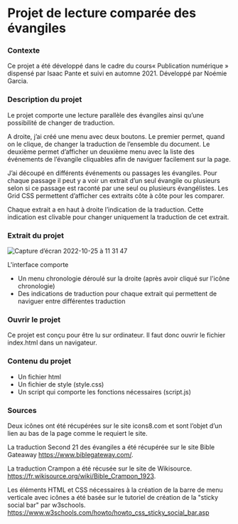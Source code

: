 # Projet de lecture comparée des évangiles

### Contexte

Ce projet a été développé dans le cadre du cours« Publication numérique » dispensé par Isaac Pante et suivi en automne 2021. 
Développé par Noémie Garcia.

### Description du projet

Le projet comporte une lecture parallèle des évangiles ainsi qu’une possibilité de changer de traduction.

A droite, j’ai créé une menu avec deux boutons. Le premier permet, quand on le clique, de changer la traduction de l’ensemble du document. Le deuxième permet d’afficher un deuxième menu avec la liste des événements de l’évangile cliquables afin de naviguer facilement sur la page.

J’ai découpé en différents événements ou passages les évangiles. Pour chaque passage il peut y a voir un extrait d’un seul évangile ou plusieurs selon si ce passage est raconté par une seul ou plusieurs évangélistes. Les Grid CSS permettent d’afficher ces extraits côte à côte pour les comparer.

Chaque extrait a en haut à droite l’indication de la traduction. Cette indication est clivable pour changer uniquement la traduction de cet extrait.

### Extrait du projet

![Capture d’écran 2022-10-25 à 11 31 47](https://user-images.githubusercontent.com/92677809/197741765-b3b55dda-942f-422c-a391-33e9bbe3722a.png)

L'interface comporte

- Un menu chronologie déroulé sur la droite (après avoir cliqué sur l'icône chronologie)
- Des indications de traduction pour chaque extrait qui permettent de naviguer entre différentes traduction

### Ouvrir le projet

Ce projet est conçu pour être lu sur ordinateur. Il faut donc ouvrir le fichier index.html dans un navigateur.

### Contenu du projet

- Un fichier html
- Un fichier de style (style.css)
- Un script qui comporte les fonctions nécessaires (script.js)

### Sources

Deux icônes ont été récupérées sur le site icons8.com et sont l’objet d’un lien au bas de la page comme le requiert le site.

La traduction Second 21 des évangiles a été récupérée sur le site Bible Gateaway https://www.biblegateway.com/.

La traduction Crampon a été récusée sur le site de Wikisource. https://fr.wikisource.org/wiki/Bible_Crampon_1923.

Les éléments HTML et CSS nécessaires à la création de la barre de menu verticale avec icônes a été basée sur le tutoriel de création de la "sticky social bar" par w3schools. https://www.w3schools.com/howto/howto_css_sticky_social_bar.asp 
